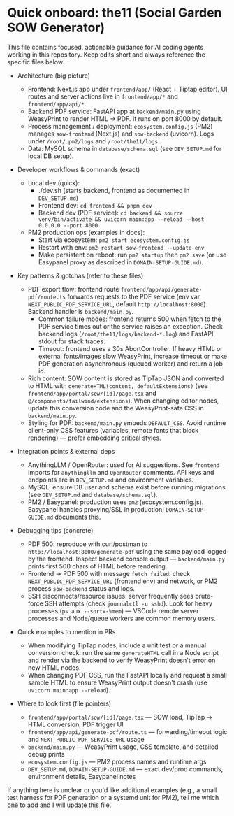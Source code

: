 <!-- Copilot instructions for contributors and AI assistants -->
# Quick onboard: the11 (Social Garden SOW Generator)

This file contains focused, actionable guidance for AI coding agents working in this repository. Keep edits short and always reference the specific files below.

- Architecture (big picture)
  - Frontend: Next.js app under `frontend/app/` (React + Tiptap editor). UI routes and server actions live in `frontend/app/*` and `frontend/app/api/*`.
  - Backend PDF service: FastAPI app at `backend/main.py` using WeasyPrint to render HTML -> PDF. It runs on port 8000 by default.
  - Process management / deployment: `ecosystem.config.js` (PM2) manages `sow-frontend` (Next.js) and `sow-backend` (uvicorn). Logs under `/root/.pm2/logs` and `/root/the11/logs`.
  - Data: MySQL schema in `database/schema.sql` (see `DEV_SETUP.md` for local DB setup).

- Developer workflows & commands (exact)
  - Local dev (quick):
    - ./dev.sh (starts backend, frontend as documented in `DEV_SETUP.md`)
    - Frontend dev: `cd frontend && pnpm dev`
    - Backend dev (PDF service): `cd backend && source venv/bin/activate && uvicorn main:app --reload --host 0.0.0.0 --port 8000`
  - PM2 production ops (examples in docs):
    - Start via ecosystem: `pm2 start ecosystem.config.js`
    - Restart with env: `pm2 restart sow-frontend --update-env`
    - Make persistent on reboot: run `pm2 startup` then `pm2 save` (or use Easypanel proxy as described in `DOMAIN-SETUP-GUIDE.md`).

- Key patterns & gotchas (refer to these files)
  - PDF export flow: frontend route `frontend/app/api/generate-pdf/route.ts` forwards requests to the PDF service (env var `NEXT_PUBLIC_PDF_SERVICE_URL`, default `http://localhost:8000`). Backend handler is `backend/main.py`.
    - Common failure modes: frontend returns 500 when fetch to the PDF service times out or the service raises an exception. Check backend logs (`/root/the11/logs/backend-*.log`) and FastAPI stdout for stack traces.
    - Timeout: frontend uses a 30s AbortController. If heavy HTML or external fonts/images slow WeasyPrint, increase timeout or make PDF generation asynchronous (queued worker) and return a job id.
  - Rich content: SOW content is stored as TipTap JSON and converted to HTML with `generateHTML(content, defaultExtensions)` (see `frontend/app/portal/sow/[id]/page.tsx` and `@/components/tailwind/extensions`). When changing editor nodes, update this conversion code and the WeasyPrint-safe CSS in `backend/main.py`.
  - Styling for PDF: `backend/main.py` embeds `DEFAULT_CSS`. Avoid runtime client-only CSS features (variables, remote fonts that block rendering) — prefer embedding critical styles.

- Integration points & external deps
  - AnythingLLM / OpenRouter: used for AI suggestions. See `frontend` imports for `anythingllm` and `OpenRouter` comments. API keys and endpoints are in `DEV_SETUP.md` and environment variables.
  - MySQL: ensure DB user and schema exist before running migrations (see `DEV_SETUP.md` and `database/schema.sql`).
  - PM2 / Easypanel: production uses `pm2` (ecosystem.config.js). Easypanel handles proxying/SSL in production; `DOMAIN-SETUP-GUIDE.md` documents this.

- Debugging tips (concrete)
  - PDF 500: reproduce with curl/postman to `http://localhost:8000/generate-pdf` using the same payload logged by the frontend. Inspect backend console output — `backend/main.py` prints first 500 chars of HTML before rendering.
  - Frontend -> PDF 500 with message `fetch failed`: check `NEXT_PUBLIC_PDF_SERVICE_URL` (frontend env) and network, or PM2 process `sow-backend` status and logs.
  - SSH disconnects/resource issues: server frequently sees brute-force SSH attempts (check `journalctl -u sshd`). Look for heavy processes (`ps aux --sort=-%mem`) — VSCode remote server processes and Node/queue workers are common memory users.

- Quick examples to mention in PRs
  - When modifying TipTap nodes, include a unit test or a manual conversion check: run the same `generateHTML` call in a Node script and render via the backend to verify WeasyPrint doesn't error on new HTML nodes.
  - When changing PDF CSS, run the FastAPI locally and request a small sample HTML to ensure WeasyPrint output doesn't crash (use `uvicorn main:app --reload`).

- Where to look first (file pointers)
  - `frontend/app/portal/sow/[id]/page.tsx` — SOW load, TipTap -> HTML conversion, PDF trigger UI
  - `frontend/app/api/generate-pdf/route.ts` — forwarding/timeout logic and `NEXT_PUBLIC_PDF_SERVICE_URL` usage
  - `backend/main.py` — WeasyPrint usage, CSS template, and detailed debug prints
  - `ecosystem.config.js` — PM2 process names and runtime args
  - `DEV_SETUP.md`, `DOMAIN-SETUP-GUIDE.md` — exact dev/prod commands, environment details, Easypanel notes

If anything here is unclear or you'd like additional examples (e.g., a small test harness for PDF generation or a systemd unit for PM2), tell me which one to add and I will update this file.
